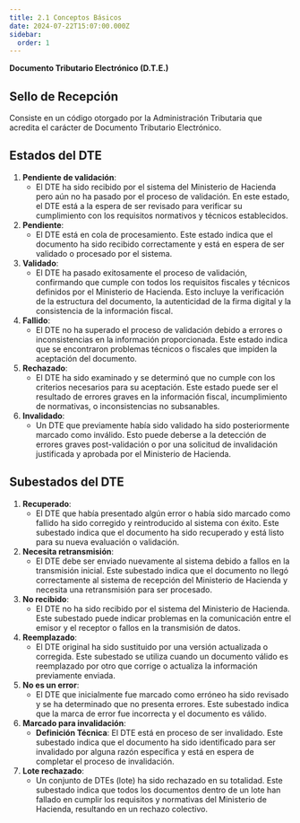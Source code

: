 ```yaml
---
title: 2.1 Conceptos Básicos
date: 2024-07-22T15:07:00.000Z
sidebar:
  order: 1
---
```



**Documento Tributario Electrónico (D.T.E.)**

## **Sello de Recepción**

Consiste en un código otorgado por la Administración Tributaria que acredita el carácter de Documento Tributario Electrónico.

## Estados del DTE

1. **Pendiente de validación**:
    - El DTE ha sido recibido por el sistema del Ministerio de Hacienda pero aún no ha pasado por el proceso de validación. En este estado, el DTE está a la espera de ser revisado para verificar su cumplimiento con los requisitos normativos y técnicos establecidos.
2. **Pendiente**:
    - El DTE está en cola de procesamiento. Este estado indica que el documento ha sido recibido correctamente y está en espera de ser validado o procesado por el sistema.
3. **Validado**:
    - El DTE ha pasado exitosamente el proceso de validación, confirmando que cumple con todos los requisitos fiscales y técnicos definidos por el Ministerio de Hacienda. Esto incluye la verificación de la estructura del documento, la autenticidad de la firma digital y la consistencia de la información fiscal.
4. **Fallido**:
    - El DTE no ha superado el proceso de validación debido a errores o inconsistencias en la información proporcionada. Este estado indica que se encontraron problemas técnicos o fiscales que impiden la aceptación del documento.
5. **Rechazado**:
    - El DTE ha sido examinado y se determinó que no cumple con los criterios necesarios para su aceptación. Este estado puede ser el resultado de errores graves en la información fiscal, incumplimiento de normativas, o inconsistencias no subsanables.
6. **Invalidado**:
    - Un DTE que previamente había sido validado ha sido posteriormente marcado como inválido. Esto puede deberse a la detección de errores graves post-validación o por una solicitud de invalidación justificada y aprobada por el Ministerio de Hacienda.

## Subestados del DTE

1. **Recuperado**:
    - El DTE que había presentado algún error o había sido marcado como fallido ha sido corregido y reintroducido al sistema con éxito. Este subestado indica que el documento ha sido recuperado y está listo para su nueva evaluación o validación.
2. **Necesita retransmisión**:
    - El DTE debe ser enviado nuevamente al sistema debido a fallos en la transmisión inicial. Este subestado indica que el documento no llegó correctamente al sistema de recepción del Ministerio de Hacienda y necesita una retransmisión para ser procesado.
3. **No recibido**:
    - El DTE no ha sido recibido por el sistema del Ministerio de Hacienda. Este subestado puede indicar problemas en la comunicación entre el emisor y el receptor o fallos en la transmisión de datos.
4. **Reemplazado**:
    - El DTE original ha sido sustituido por una versión actualizada o corregida. Este subestado se utiliza cuando un documento válido es reemplazado por otro que corrige o actualiza la información previamente enviada.
5. **No es un error**:
    - El DTE que inicialmente fue marcado como erróneo ha sido revisado y se ha determinado que no presenta errores. Este subestado indica que la marca de error fue incorrecta y el documento es válido.
6. **Marcado para invalidación**:
    - **Definición Técnica**: El DTE está en proceso de ser invalidado. Este subestado indica que el documento ha sido identificado para ser invalidado por alguna razón específica y está en espera de completar el proceso de invalidación.
7. **Lote rechazado**:
    - Un conjunto de DTEs (lote) ha sido rechazado en su totalidad. Este subestado indica que todos los documentos dentro de un lote han fallado en cumplir los requisitos y normativas del Ministerio de Hacienda, resultando en un rechazo colectivo.
